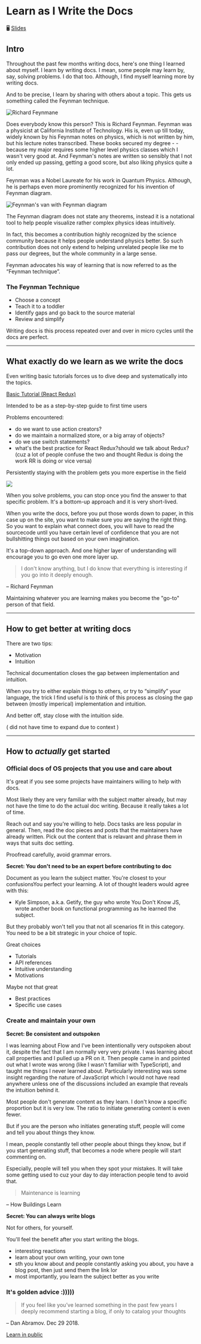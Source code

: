 # Learn as I Write the Docs

🖥 [Slides](https://learn-as-i-write-the-docs.netlify.com/)

## Intro

Throughout the past few months writing docs, here's one thing I learned about myself. I learn by writing docs. I mean, some people may learn by, say, solving problems. I do that too. Although, I find myself learning more by writing docs.

And to be precise, I learn by sharing with others about a topic. This gets us something called the Feynman technique.

![Richard Feynmane](https://i.imgur.com/1MjNOCv.png)

Does everybody know this person? This is Richard Feynman. Feynman was a physicist at California Institute of Technology. His is, even up till today, widely known by his Feynman notes on physics, which is not written by him, but his lecture notes transcribed. These books secured my degree - - because my major requires some higher level physics classes which I wasn't very good at. And Feynman's notes are written so sensibly that I not only ended up passing, getting a good score, but also liking physics quite a lot.

Feynman was a Nobel Laureate for his work in Quantum Physics. Although, he is perhaps even more prominently recognized for his invention of Feynman diagram.

![Feynman's van with Feynman diagram](https://i.imgur.com/Ztw8sjl.png)

The Feynman diagram does not state any theorems, instead it is a notational tool to help people visualize rather complex physics ideas intuitively.

In fact, this becomes a contribution highly recognized by the science community because it helps people understand physics better. So such contribution does not only extend to helping unrelated people like me to pass our degrees, but the whole community in a large sense.

Feynman advocates his way of learning that is now referred to as the “Feynman technique”.

### The Feynman Technique

- Choose a concept
- Teach it to a toddler
- Identify gaps and go back to the source material
- Review and simplify

Writing docs is this process repeated over and over in micro cycles until the docs are perfect.

---

## What exactly do we learn as we write the docs

Even writing basic tutorials forces us to dive deep and systematically into the topics.

[Basic Tutorial (React Redux)](https://react-redux.js.org/introduction/basic-tutorial)

Intended to be as a step-by-step guide to first time users

Problems encountered:

- do we want to use action creators?
- do we maintain a normalized store, or a big array of objects?
- do we use switch statements?
- what's the best practice for React Redux?should we talk about Redux? (cuz a lot of people confuse the two and thought Redux is doing the work RR is doing or vice versa)

Persistently staying with the problem gets you more expertise in the field

![](https://i.imgur.com/5muNdso.png)

When you solve problems, you can stop once you find the answer to that specific problem. It's a bottom-up approach and it is very short-lived.

When you write the docs, before you put those words down to paper, in this case up on the site, you want to make sure you are saying the right thing. So you want to explain what connect does, you will have to read the sourcecode until you have certain level of confidence that you are not bullshitting things out based on your own imagination.

It's a top-down approach. And one higher layer of understanding will encourage you to go even one more layer up.

> I don't know anything, but I do know that everything is interesting if you go into it deeply enough.

– Richard Feynman

Maintaining whatever you are learning makes you become the "go-to" person of that field.

---

## How to get better at writing docs

There are two tips:

- Motivation
- Intuition

Technical documentation closes the gap between implementation and intuition.

When you try to either explain things to others, or try to “simplify” your language, the trick I find useful is to think of this process as closing the gap between (mostly imperical) implementation and intuition.

And better off, stay close with the intuition side.

( did not have time to expand due to context )

---

## How to *actually* get started

### Official docs of OS projects that you use and care about

It's great if you see some projects have maintainers willing to help with docs.

Most likely they are very familiar with the subject matter already, but may not have the time to do the actual doc writing. Because it really takes a lot of time.

Reach out and say you're willing to help. Docs tasks are less popular in general. Then, read the doc pieces and posts that the maintainers have already written. Pick out the content that is relavant and phrase them in ways that suits doc setting.

Proofread carefully, avoid grammar errors.

**Secret: You don't need to be an expert before contributing to doc**

Document as you learn the subject matter. You're closest to your confusionsYou perfect your learning. A lot of thought leaders would agree with this:

- Kyle Simpson, a.k.a. Getify, the guy who wrote You Don't Know JS, wrote another book on functional programming as he learned the subject.

But they probably won't tell you that not all scenarios fit in this category. You need to be a bit strategic in your choice of topic.

Great choices

- Tutorials
- API references
- Intuitive understanding
- Motivations

Maybe not that great

- Best practices
- Specific use cases

### Create and maintain your own

**Secret: Be consistent and outspoken**

I was learning about Flow and I've been intentionally very outspoken about it, despite the fact that I am normally very very private. I was learning about call properties and I pulled up a PR on it. Then people came in and pointed out what I wrote was wrong (like I wasn't familiar with TypeScript), and taught me things I never learned about. Particularly interesting was some insight regarding the nature of JavaScript which I would not have read anywhere unless one of the discussions included an example that reveals the intuition behind it.

Most people don't generate content as they learn. I don't know a specific proportion but it is very low. The ratio to initiate generating content is even fewer.

But if you are the person who initiates generating stuff, people will come and tell you about things they know.

I mean, people constantly tell other people about things they know, but if you start generating stuff, that becomes a node where people will start commenting on.

Especially, people will tell you when they spot your mistakes. It will take some getting used to cuz your day to day interaction people tend to avoid that.

> Maintenance is learning

– How Buildings Learn

**Secret: You can always write blogs**

Not for others, for yourself.

You'll feel the benefit after you start writing the blogs.

- interesting reactions
- learn about your own writing, your own tone
- sth you know about and people constantly asking you about, you have a blog post, then just send them the link lor
- most importantly, you learn the subject better as you write

### It's golden advice :)))))

> If you feel like you’ve learned something in the past few years I deeply recommend starting a blog, if only to catalog your thoughts

– Dan Abramov. Dec 29 2018.

[Learn in public](https://twitter.com/swyx/status/1009174159690264579?s=20)
